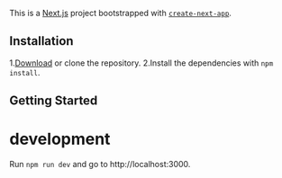 This is a [Next.js](https://nextjs.org/) project bootstrapped with [`create-next-app`](https://github.com/vercel/next.js/tree/canary/packages/create-next-app).

## Installation

1.[Download](https://codeload.github.com/sanazniamati/dashboard/zip/refs/heads/main) or clone the repository.
2.Install the dependencies with `npm install`.

## Getting Started

# development

Run `npm run dev` and go to http://localhost:3000.
